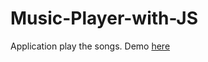 # Music-Player-with-JS
Application play the songs.
Demo [here](https://hoanghien99qn.github.io/Music-Player-with-JS/)
